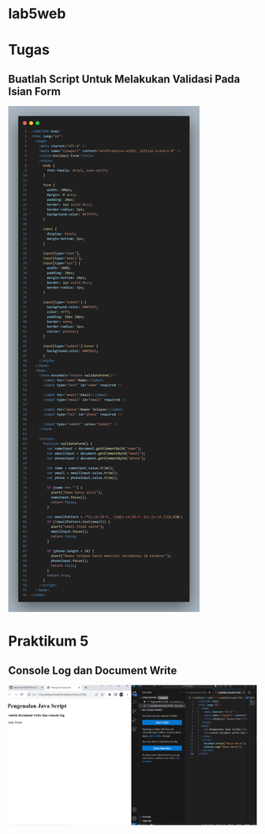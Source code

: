 # lab5web

# Tugas
## Buatlah Script Untuk Melakukan Validasi Pada Isian Form

![fototugas](fototugas.png)

# Praktikum 5

## Console Log dan Document Write

![foto1](foto1.png)
